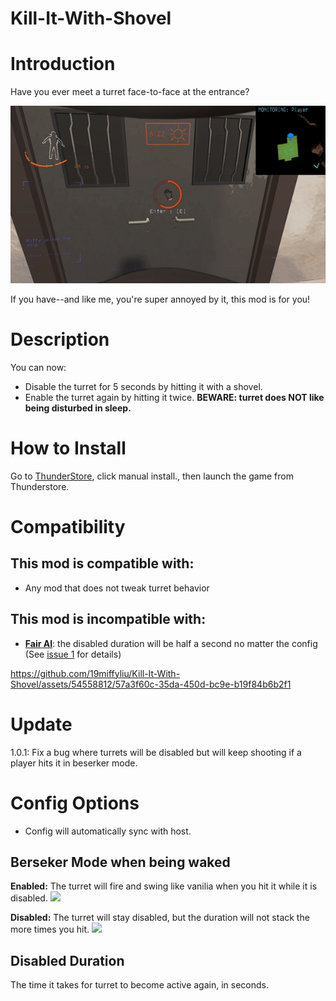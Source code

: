 # Kill-It-With-Shovel

# Introduction

Have you ever meet a turret face-to-face at the entrance?

![](https://github.com/19miffyliu/Kill-It-With-Shovel/blob/main/asset/gif/CommonScenario.gif)

If you have--and like me, you're super annoyed by it, this mod is for you! 

# Description
You can now:
- Disable the turret for 5 seconds by hitting it with a shovel.
- Enable the turret again by hitting it twice.  **BEWARE: turret does NOT like being disturbed in sleep.**

# How to Install
Go to [ThunderStore](https://thunderstore.io/c/lethal-company/p/MiffyL/Kill_It_With_Shovel/), click manual install., then launch the game from Thunderstore.


# Compatibility
## This mod is compatible with:
- Any mod that does not tweak turret behavior


## This mod is incompatible with:
- [**Fair AI**](https://thunderstore.io/c/lethal-company/p/TheFluff/FairAI/): the disabled duration will be half a second no matter the config (See [issue 1](https://github.com/19miffyliu/Kill-It-With-Shovel/issues/1) for details)



https://github.com/19miffyliu/Kill-It-With-Shovel/assets/54558812/57a3f60c-35da-450d-bc9e-b19f84b6b2f1




# Update

1.0.1: Fix a bug where turrets will be disabled but will keep shooting if a player hits it in beserker mode.


# Config Options

- Config will automatically sync with host.

## Berseker Mode when being waked

**Enabled:** The turret will fire and swing like vanilia when you hit it while it is disabled.
![](https://github.com/19miffyliu/Kill-It-With-Shovel/blob/main/asset/gif/YesBersekerMode.gif)

**Disabled:** The turret will stay disabled, but the duration will not stack the more times you hit.
![](https://github.com/19miffyliu/Kill-It-With-Shovel/blob/main/asset/gif/NoBersekerMode.gif)


## Disabled Duration

The time it takes for turret to become active again, in seconds.
